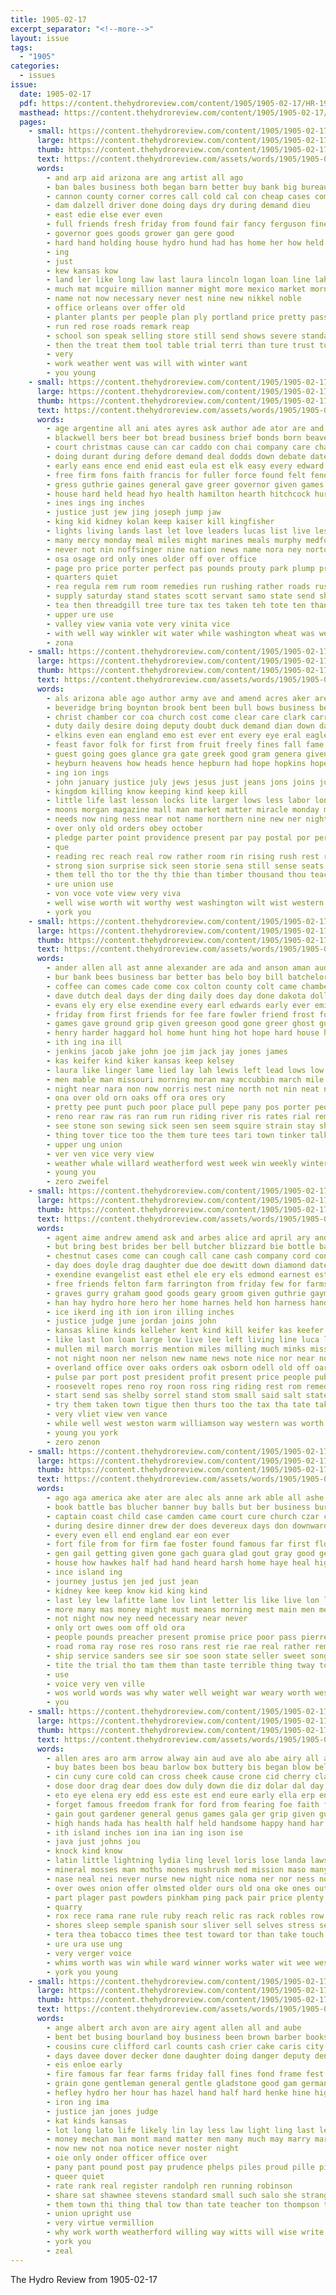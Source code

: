 ```yaml
---
title: 1905-02-17
excerpt_separator: "<!--more-->"
layout: issue
tags:
  - "1905"
categories:
  - issues
issue:
  date: 1905-02-17
  pdf: https://content.thehydroreview.com/content/1905/1905-02-17/HR-1905-02-17.pdf
  masthead: https://content.thehydroreview.com/content/1905/1905-02-17/masthead/HR-1905-02-17.jpg
  pages:
    - small: https://content.thehydroreview.com/content/1905/1905-02-17/small/HR-1905-02-17-01.jpg
      large: https://content.thehydroreview.com/content/1905/1905-02-17/large/HR-1905-02-17-01.jpg
      thumb: https://content.thehydroreview.com/content/1905/1905-02-17/thumbnails/HR-1905-02-17-01.jpg
      text: https://content.thehydroreview.com/assets/words/1905/1905-02-17/HR-1905-02-17-01.txt
      words:
        - and arp aid arizona are ang artist all ago
        - ban bales business both began barn better buy bank big bureau best but board bill been bus
        - cannon county corner corres call cold cal con cheap cases company caddo case carry cost cotton course cleveland
        - dam dalzell driver done doing days dry during demand dieu
        - east edie else ever even
        - full friends fresh friday from found fair fancy ferguson fine for few
        - governor goes goods grower gan gere good
        - hard hand holding house hydro hund had has home her how held high
        - ing
        - just
        - kew kansas kow
        - land ler like long law last laura lincoln logan loan line lahoma lay look
        - much mat mcguire million manner might more mexico market morn men matter made man most mackey may mercy members
        - name not now necessary never nest nine new nikkel noble
        - office orleans over offer old
        - planter plants per people plan ply portland price pretty pass pany peo pro present power
        - run red rose roads remark reap
        - school son speak selling store still send shows severe standard spinner seat safe straight staple starts south said see summer southern supply she strong standing stone stock sul street sides speaker stand spring such state session season
        - then the treat them tool table trial terri than ture trust turn tor
        - very
        - work weather went was will with winter want
        - you young
    - small: https://content.thehydroreview.com/content/1905/1905-02-17/small/HR-1905-02-17-02.jpg
      large: https://content.thehydroreview.com/content/1905/1905-02-17/large/HR-1905-02-17-02.jpg
      thumb: https://content.thehydroreview.com/content/1905/1905-02-17/thumbnails/HR-1905-02-17-02.jpg
      text: https://content.thehydroreview.com/assets/words/1905/1905-02-17/HR-1905-02-17-02.txt
      words:
        - age argentine all ani ates ayres ask author ade ator are and arizona alexander alva ave alto art agent american able abraham altus april arthur ary
        - blackwell bers beer bot bread business brief bonds born beaver bankers bute boswell bene ballinger back best bank bet brought bowels brick bond bitterly but banker burden book books both butt bon bryan better burkett box bring begun bill beng below bones bar bills bound bales bridge boys birch bik body banks blaine barford bulis been branch begin blood byrd breeze
        - court christmas cause can car caddo con chai company care chance clock comanche course county cleo confer cure come cannon cay cover came church chief col creek class college cotton city character chin captain colbert calendar civil corpus council caso carmen cordoba case congress call change cloak
        - doing durant during defore demand deal dodds down debate date duffey dalzell davis dill dian dot day dinner dham danger darrough dicks days dyke dodson
        - early eans ence end enid east eula est elk easy every edward ernest ever
        - free firm fons faith francis for fuller force found felt fender frank fought frantz ferguson first fiscal fell full fort far freeman fall fee fire ferris fed few from fruit forth favor fellow
        - gress guthrie gaines general gave greer governor given games goldsmith grant goes gies good ground gain
        - house hard held head hyo health hamilton hearth hitchcock hurt hickam half him hold hood hundred hugo hour had has hunts hunting hazy hydro helena her home hand horine hot hands hight high hepburn honor hall
        - ines ings ing inches
        - justice just jew jing joseph jump jaw
        - king kid kidney kolan keep kaiser kill kingfisher
        - lights living lands last let love leaders lucas list live less likely london left liv little line lue loss lesser law levy lose light lay late like lydick losing lewis lawton large land
        - many mercy monday meal miles might marines meals murphy medford mon mcguire man men major mal mur manner mendoza maile min meguire motts may milk mexico members money mail meas maker must mok med masters made more mine most madi mill
        - never not nin noffsinger nine nation news name nora ney norton north niblack new now nearing nave notice norman ning nat negro
        - osa osage ord only ones older off over office
        - page pro price porter perfect pas pounds prouty park plump private prairie present policy pilla port point pitch past persons people place pyle per petersburg peo ply pay plum president public power pure police plant
        - quarters quiet
        - rea regula rem rum room remedies run rushing rather roads russian rebel rage road rise records reading reno rule read rodney royal reason reso rec
        - supply saturday stand states scott servant samo state send short step shall string seen slaughter sheriff southern shows school story south salary stock small sage speaker strong sale she special sull seem stoessel store snyder sunday son session six staple ser still spring seats sense streets shown sal subject sober sion set seven supper snow sibley such said soon schools speak senator sides sue sleet sum stable see show setting second stork
        - tea then threadgill tree ture tax tes taken teh tote ten than throw towns trust thou till town too tory tran tie try the test tary top texas toward thing towson tak take them tawney tures trees times tho
        - upper ure use
        - valley view vania vote very vinita vice
        - with well way winkler wit water while washington wheat was weight went will walker woods weeks working worn world worm weak work week
        - zona
    - small: https://content.thehydroreview.com/content/1905/1905-02-17/small/HR-1905-02-17-03.jpg
      large: https://content.thehydroreview.com/content/1905/1905-02-17/large/HR-1905-02-17-03.jpg
      thumb: https://content.thehydroreview.com/content/1905/1905-02-17/thumbnails/HR-1905-02-17-03.jpg
      text: https://content.thehydroreview.com/assets/words/1905/1905-02-17/HR-1905-02-17-03.txt
      words:
        - als arizona able ago author army ave and amend acres aker are agent all africa arrow april ask anglo
        - beveridge bring boynton brook bent been bull bows business best both boys bow bill brought bear begun butter bore blind begin burst boards bard brings but began body branch board battle battie bailey blue broad brief
        - christ chamber cor coa church cost come clear care clark carry con crystal cry car che cerri campbell certain chance court courts cal charity cold comes city cat cure cura cases creeks class cream cot circle close creek clay carmack center christian card course cause clause can college case
        - duty daily desire doing deputy doubt duck demand dian down dark drew done dress days den date does death die day ding dairy during
        - elkins even ean england emo est ever ent every eye eral eagle enter era ence earnest else ens
        - feast favor folk for first from fruit freely fines fall fame feathers fine forty falls furnish flint feo fresh fire flag front found full faith fort famous former face few folks far farm fuller foraker
        - guest going goes glance gra gate greek good gram genera given gan gallinger general green gone gift grounds gen
        - heyburn heavens how heads hence hepburn had hope hopkins hopes hard held homa hal has heaven heart halt heard hundred hin haste happy heal hands haven health hum hair hurts him hunting her house
        - ing ion ings
        - john january justice july jews jesus just jeans jons joins june
        - kingdom killing know keeping kind keep kill
        - little life last lesson locks lite larger lows less labor longs light lot lam look ling like loma left lines lay large long lands lake lords linger
        - moons morgan magazine mall man market matter miracle monday mercy medici made means mineral middle mis mexico mor match many medic main most members macdonald might milk mex mclaurin marry marvel method mecca mas must men meas moral mallory mans mony may much more mira
        - needs now ning ness near not name northern nine new ner night necessary
        - over only old orders obey october
        - pledge parter point providence present par pay postal por per place pass pleasure police part port powers poor pot plant pro plane poplar perse people pride plan pounds person power past process pool points public powder perfect patterson
        - que
        - reading rec reach real row rather room rin rising rush rest ripple red root rich range ring register rex
        - strong sion surprise sick seen storie sena still sense seats seas stand sins sat saxon sale stant seat swarm see suits short sprung summer sen say speaks sheriff stone sun spark saxe sin stands special six sabbath shall state son send spooner sights sup surface scram savior said side strength savage show soul states small saw senator sky sit street surgeon session such
        - them tell tho tor the thy thie than timber thousand thou teach turn teller take treat ten thing taw ton taken test texas thea then thee toll tory times terri thor
        - ure union use
        - von voce vote view very viva
        - well wise worth wit worthy west washington wilt wist western word waters went way walk wild was wilson witson water with willing wedding worst week while wings wish world work will works ways white walt wave weeks want wine wood
        - york you
    - small: https://content.thehydroreview.com/content/1905/1905-02-17/small/HR-1905-02-17-04.jpg
      large: https://content.thehydroreview.com/content/1905/1905-02-17/large/HR-1905-02-17-04.jpg
      thumb: https://content.thehydroreview.com/content/1905/1905-02-17/thumbnails/HR-1905-02-17-04.jpg
      text: https://content.thehydroreview.com/assets/words/1905/1905-02-17/HR-1905-02-17-04.txt
      words:
        - ander allen all ast anne alexander are ada and anson aman aud ath
        - bur bank bees business bar better bas belo boy bill batchelor brow beats baby best boyce brown been bis beutel bead but below brought barber brings bixler bert boys book
        - coffee can comes cade come cox colton county colt came chambers count cold cadet coyle cui car certain credit choice cashier colorado challis curnutt cotton con charity cause cor
        - dave dutch deal days der ding daily does day done dakota dollar don doc dear door dicks death
        - evans ely ery else exendine every earl edwards early ever emily erford
        - friday from first friends for fee fare fowler friend frost ford fall farm front fix fuller few fore frank
        - games gave ground grip given greeson good gone greer ghost guess going gray grit
        - henry harder haggard hol home hunt hing hot hope hard house hartford hafer has her howard herndon hopewell henke heard hattie hag hydro him half hurry hood had
        - ith ing ina ill
        - jenkins jacob jake john joe jim jack jay jones james
        - kas keifer kind kiker kansas keep kelsey
        - laura like linger lame lied lay lah lewis left lead lows low lie last list little live lee
        - men mable man missouri morning moran may mccubbin march mile must marvin mail much mis meal many mcguire mand monday miss more mound most mire made market marsh
        - night near nara non now norris nest nine north not nin neat news
        - ona over old orn oaks off ora ores ory
        - pretty pee punt puch poor place pull pepe pany pos porter people points president plenty part pees per pleasant pump preacher pinch perr painting person pass
        - reno rear raw ras ran rum run riding river ris rates rial rem robertson read redfern rozen rising robinson ree route rier rouse
        - see stone son sewing sick seen sen seem squire strain stay short sell sat shafer sylvester sane sleigh straw stacks seven surprise summer sale stand spell said stack stuck she snapp sister shadow soon school sunday south smith states spin snow single saturday side soe stage
        - thing tover tice too the them ture tees tari town tinker talk take tate ton trip texas than try teacher thurs tast
        - upper ung union
        - ver ven vice very view
        - weather whale willard weatherford west week win weekly winter windows word weeks well war watch was want wind went wesley work will warm wolf with while wife
        - young you
        - zero zweifel
    - small: https://content.thehydroreview.com/content/1905/1905-02-17/small/HR-1905-02-17-05.jpg
      large: https://content.thehydroreview.com/content/1905/1905-02-17/large/HR-1905-02-17-05.jpg
      thumb: https://content.thehydroreview.com/content/1905/1905-02-17/thumbnails/HR-1905-02-17-05.jpg
      text: https://content.thehydroreview.com/assets/words/1905/1905-02-17/HR-1905-02-17-05.txt
      words:
        - agent aime andrew amend ask and arbes alice ard april ary anda allen all are arthur
        - but bring best brides ber bell butcher blizzard bie bottle bas been bank bain bells beard bur bride bertz bread below bay blough bet beckett bene book ben belfry bers bunch beaver bryan body bill brand bran
        - chestnut cases come can cough call cane cash company cord con county court cattle city cold case came card combs common corn cox credit canon cas certain chance course cotton che col castle colo cake chi calander church
        - day does doyle drag daughter due doe dewitt down diamond date done daily during days
        - exendine evangelist east ethel ele ery els edmond earnest est ever
        - free friends felton farm farrington from friday few for farms friend fan fae fahn first force fling flood fresh frank
        - graves gurry graham good goods geary groom given guthrie gayman
        - han hay hydro hore hero her home harnes held hon harness hand hearn high hardware hater how him henke happy head hands house horse homes has heart
        - ice ikerd ing ith ion iron illing inches
        - justice judge june jordan joins john
        - kansas kline kinds kelleher kent kind kill keifer kas keefer
        - like last lon loan large low live lee left living line luca ler lincoln life libbie list lord lunch late long
        - mullen mil march morris mention miles milling much minks miss made market may most must music milks mexican many monday means milch mens more man mare melissa missouri money mond
        - not night noon ner nelson new name news note nice nor near north now
        - overland office over oaks orders oak osborn odell old off oar oder oats only
        - pulse par port post president profit present price people public per peo pro pay paper prairie pape pastor
        - roosevelt ropes reno roy roon ross ring riding rest rom remedies rate rever rock real
        - start send sas shelby sorrel stand stom small said salt state second sorrels shorts season states sant snow snyders spring stack sherlock south sis standard star sale simmons span sons selling such strain sales saw sell seed set severe school steer stem stuff steers special see short sunday
        - try them taken town tigue then thurs too the tax tha tate take tin
        - very vliet view ven vance
        - while well west weston warm williamson way western was worth wil with wheat wife wagon worm wash weekly wit will went wood warning work world won write week word want
        - young you york
        - zero zenon
    - small: https://content.thehydroreview.com/content/1905/1905-02-17/small/HR-1905-02-17-06.jpg
      large: https://content.thehydroreview.com/content/1905/1905-02-17/large/HR-1905-02-17-06.jpg
      thumb: https://content.thehydroreview.com/content/1905/1905-02-17/thumbnails/HR-1905-02-17-06.jpg
      text: https://content.thehydroreview.com/assets/words/1905/1905-02-17/HR-1905-02-17-06.txt
      words:
        - ago aga america ake ater are alec als anne ark able all ashe ager area aro arch allo and
        - book battle bas blucher banner buy balls but ber business burn bort bell blessing bede began bore bates bottle baby brom best bishop blow bis box buffalo back been beak
        - captain coast child case camden came court cure church czar crave come cause con cape crow congress course comey class can cremo coffee
        - during desire dinner drew der does devereux days don downward dais down deen day deal
        - every even ell end england ear eon ever
        - fort file from for firm fae foster found famous far first floor few friend fuel fow fei fruit felt face ferer free fellow friends
        - gen gail getting given gone gach guara glad gout gray good georgia gat guess gov grande gave gagen grate gay gan
        - house how hawkes half had hand heard harsh home haye heal high harness hard her hee head heart hartman heck hasty has held halsey hin him harbor health han
        - ince island ing
        - journey justus jen jed just jean
        - kidney kee keep know kid king kind
        - last ley lew lafitte lame lov lint letter lis like live lon lait long lead little large let life
        - more many mas money might must means morning mest main men mexican mone mans mary mainland meal mer mea maer most mir may mexico
        - not night now ney need necessary near never
        - only ort owes oom off old ora
        - people pounds preacher present promise price poor pass pierre pleasant purchase pretty pay pall perre peng pai palace peach poser
        - road roma ray rose res roso rans rest rie rae real rather remedies roselle ren raiser rom rin rise ready reason rey
        - ship service sanders see sir soe soon state seller sweet song sell sovereign speak soap sigh strange shall sights seu she swift sou simple shy states severe say short stones scales stone sock sorter small summer sleep spring sale slight strong seem sane sire sky second sing sine
        - tite the trial tho tam them than taste terrible thing tway tout thy tee ten toll ting taken telling terre tar ton tat tia tears try too table turn tim trader tan tha tell then
        - use
        - voice very ven ville
        - wos world words was why water well weight war weary worth wes wolk western wood worlds way wish with will want woods wart
        - you
    - small: https://content.thehydroreview.com/content/1905/1905-02-17/small/HR-1905-02-17-07.jpg
      large: https://content.thehydroreview.com/content/1905/1905-02-17/large/HR-1905-02-17-07.jpg
      thumb: https://content.thehydroreview.com/content/1905/1905-02-17/thumbnails/HR-1905-02-17-07.jpg
      text: https://content.thehydroreview.com/assets/words/1905/1905-02-17/HR-1905-02-17-07.txt
      words:
        - allen ares aro arm arrow alway ain aud ave alo abe airy all ache anda ang admire ash are asa and adel aye age
        - buy bates been bos beau barlow box buttery bis began blow bell both bands better babe bae bone balance blood bea barbara best bron bores brillant bas bowels borneo brand bingo base beggs but business back bend bow big ban bert bady ball bronte
        - cin cuny cure cold can cross cheek cause crone cid cherry class calm chance china come caso cloud circle comfort chik cube change coup cough close colee comes character cost company civil charlotte cruz cory cant coffee church
        - dose door drag dear does dow duly down die diz dolar dal day drew dollar dearing demand done
        - eto eye elena ery edd ess este est end eure early ella erp ence enters east english every
        - forget famous freedom frank for ford from fearing foe faith flowers frieze freely friends friend fair fon fore farmer free few fer files folks fred force flow first fall fail forts
        - gain gout gardener general genus games gala ger grip given gush golden gone gates geese grays goes good green ghia
        - high hands hada has health half held handsome happy hand har hush hindi hanly helt hey hint hunts heads head holiday husband honor had hearty her house hind hes hom hosp heart home hope how hone
        - ith island inches ion ina ian ing ison ise
        - java just johns jou
        - knock kind know
        - latin little lightning lydia ling level loris lose landa laws last lover life lot lie left laughter less lacey ler lips longest lage lands lady land laundry lace large long london loss let like
        - mineral mosses man moths mones mushrush med mission maso many men may monk might mine meine more maley means money mis most
        - nase neal nei never nurse new night nice noma ner nor ness now nutty name notice not noe nore necessary
        - over owes onion offer olmsted older ours old ona oke ones outing off orion only ores
        - part plager past powders pinkham ping pack pair price plenty pinta pillar poor pound piles people pain pink patience pie pla pool pot point pretty parcels pax pilla pant prise
        - quarry
        - rox rece rama rane rule ruby reach relic ras rack robles row roe ren ring ries remedies rest ran rather reg roach rich
        - shores sleep semple spanish sour sliver sell selves stress sei spain such sed suits sow sien sweet school sum street sunday strength sion seydel said sous son sample she seco sho signs say stops straight sinan season see stone sac sit send stiles seal steady sim springs slow settler stores storms six south sola sees seta seen sick space starch santa shown sor stock save standing
        - tera thea tobacco times thee test toward tor than take touch tae ten tick trial trom trace tho tenn thing tat then tron tour tan town too team them try the tao tha ties tes thein texas tow
        - ure ura use ung
        - very verger voice
        - whims worth was win while ward winner works water wit wee wes weather why west wall with way warm wen will weight want wait williams worms wil warning warn well wheat world
        - york you young
    - small: https://content.thehydroreview.com/content/1905/1905-02-17/small/HR-1905-02-17-08.jpg
      large: https://content.thehydroreview.com/content/1905/1905-02-17/large/HR-1905-02-17-08.jpg
      thumb: https://content.thehydroreview.com/content/1905/1905-02-17/thumbnails/HR-1905-02-17-08.jpg
      text: https://content.thehydroreview.com/assets/words/1905/1905-02-17/HR-1905-02-17-08.txt
      words:
        - ange albert arch avon are airy agent allen all and aube
        - bent bet busing bourland boy business been brown barber books brothers bryan bear bowels bel base bone belong black berry bas burns but
        - cousins cure clifford carl counts cash crier cake caris city come county call counter con cough court cases company case col
        - days davee dover decker done daughter doing danger deputy dent
        - eis enloe early
        - fire famous far fear farms friday fall fines fond frame fest furrier farm from first fair for feno
        - grain gone gentleman general gentle gladstone good gam german going guard
        - hefley hydro her hour has hazel hand half hard henke hine high heer hang han how had head holler hands handle holmes
        - iron ing ima
        - justice jan jones judge
        - kat kinds kansas
        - lot long lato life likely lin lay less law light ling last let little lose land lady lack loan laundry lawyer
        - money mechan man mont mand matter men many much may marry marshall most more
        - now new not noa notice never noster night
        - oie only onder officer office over
        - pany pant pound post pay prudence phelps piles proud pille piano passage
        - queer quiet
        - rate rank real register randolph ren running robinson
        - share sat shawnee stevens standard small such salo she strang spring sal sunday saturday snow sell sheriff silence sailor son strong sale sed sickles school severe sons sor siler surgeon store sten shine sleep
        - them town thi thing thal tow than tate teacher ton thompson then tren turn too tat tom tone the times
        - union upright use
        - very virtue vermillion
        - why work worth weatherford willing way witts will wise write week wind with walk worst was wee wide
        - york you
        - zeal
---
```


The Hydro Review from 1905-02-17

<!--more-->

